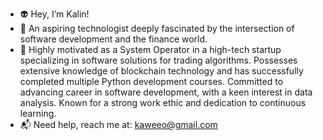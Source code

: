 - :alien: Hey, I’m Kalin!
-  🔧 An aspiring technologist deeply fascinated by the intersection of software development and the finance world.
- :octopus: Highly motivated as a System Operator in a high-tech startup specializing in software solutions for trading algorithms. Possesses extensive knowledge of blockchain technology and has successfully completed multiple Python development courses. Committed to advancing career in software development, with a keen interest in data analysis. Known for a strong work ethic and dedication to continuous learning.
- :mailbox_with_mail: Need help, reach me at: kaweeo@gmail.com

<!---
kaweeo/kaweeo is a ✨ special ✨ repository because its `README.md` (this file) appears on your GitHub profile.
You can click the Preview link to take a look at your changes.
--->
